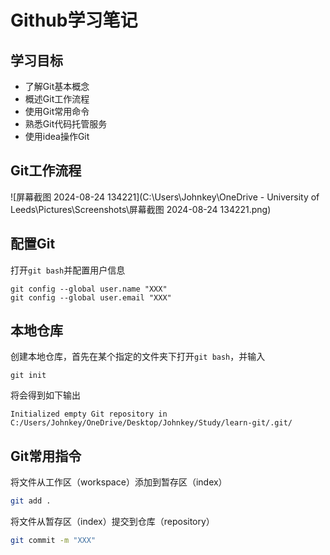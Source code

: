 # Github学习笔记

## 学习目标

- 了解Git基本概念
- 概述Git工作流程
- 使用Git常用命令
- 熟悉Git代码托管服务
- 使用idea操作Git

## Git工作流程

![屏幕截图 2024-08-24 134221](C:\Users\Johnkey\OneDrive - University of Leeds\Pictures\Screenshots\屏幕截图 2024-08-24 134221.png)

## 配置Git

打开`git bash`并配置用户信息

```shell
git config --global user.name "XXX"
git config --global user.email "XXX"
```



## 本地仓库

创建本地仓库，首先在某个指定的文件夹下打开`git bash`，并输入

```shell
git init
```

将会得到如下输出

```shell
Initialized empty Git repository in C:/Users/Johnkey/OneDrive/Desktop/Johnkey/Study/learn-git/.git/
```

## Git常用指令

将文件从工作区（workspace）添加到暂存区（index）

```bash
git add .
```

将文件从暂存区（index）提交到仓库（repository）

```bash
git commit -m "XXX"
```

